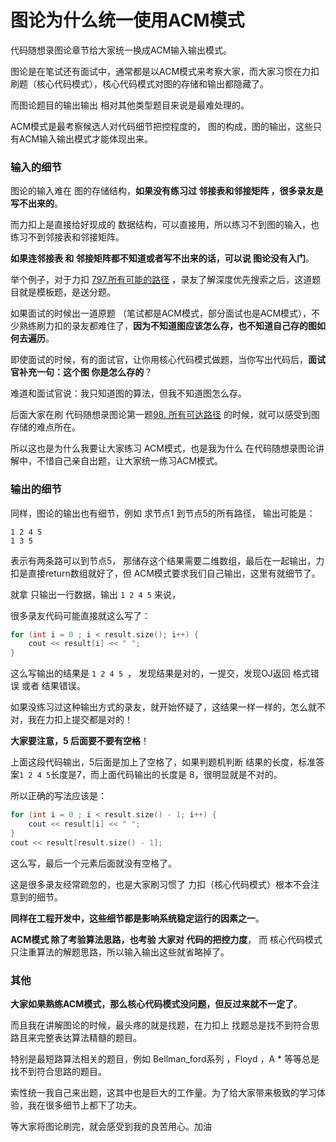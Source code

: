 


# 图论为什么统一使用ACM模式

代码随想录图论章节给大家统一换成ACM输入输出模式。

图论是在笔试还有面试中，通常都是以ACM模式来考察大家，而大家习惯在力扣刷题（核心代码模式），核心代码模式对图的存储和输出都隐藏了。

而图论题目的输出输出 相对其他类型题目来说是最难处理的。

ACM模式是最考察候选人对代码细节把控程度的， 图的构成，图的输出，这些只有ACM输入输出模式才能体现出来。 

### 输入的细节

图论的输入难在 图的存储结构，**如果没有练习过 邻接表和邻接矩阵 ，很多录友是写不出来的**。

而力扣上是直接给好现成的 数据结构，可以直接用，所以练习不到图的输入，也练习不到邻接表和邻接矩阵。

**如果连邻接表 和 邻接矩阵都不知道或者写不出来的话，可以说 图论没有入门**。 

举个例子，对于力扣 [797.所有可能的路径](https://leetcode.cn/problems/all-paths-from-source-to-target/description/) ，录友了解深度优先搜索之后，这道题目就是模板题，是送分题。 

如果面试的时候出一道原题 （笔试都是ACM模式，部分面试也是ACM模式），不少熟练刷力扣的录友都难住了，**因为不知道图应该怎么存，也不知道自己存的图如何去遍历**。

即使面试的时候，有的面试官，让你用核心代码模式做题，当你写出代码后，**面试官补充一句：这个图 你是怎么存的**？ 

难道和面试官说：我只知道图的算法，但我不知道图怎么存。

后面大家在刷 代码随想录图论第一题[98. 所有可达路径](./0098.所有可达路径.md) 的时候，就可以感受到图存储的难点所在。

所以这也是为什么我要让大家练习 ACM模式，也是我为什么 在代码随想录图论讲解中，不惜自己亲自出题，让大家统一练习ACM模式。

### 输出的细节

同样，图论的输出也有细节，例如 求节点1 到节点5的所有路径， 输出可能是：

```
1 2 4 5
1 3 5
```

表示有两条路可以到节点5， 那储存这个结果需要二维数组，最后在一起输出，力扣是直接return数组就好了，但 ACM模式要求我们自己输出，这里有就细节了。

就拿 只输出一行数据，输出 `1 2 4 5` 来说，

很多录友代码可能直接就这么写了：

```CPP
for (int i = 0 ; i < result.size(); i++) {
    cout << result[i] << " ";
}
```

这么写输出的结果是 `1 2 4 5 `， 发现结果是对的，一提交，发现OJ返回 格式错误 或者 结果错误。

如果没练习过这种输出方式的录友，就开始怀疑了，这结果一样一样的，怎么就不对，我在力扣上提交都是对的！

**大家要注意，5 后面要不要有空格**！

上面这段代码输出，5后面是加上了空格了，如果判题机判断 结果的长度，标准答案`1 2 4 5`长度是7，而上面代码输出的长度是 8，很明显就是不对的。

所以正确的写法应该是：

```CPP
for (int i = 0 ; i < result.size() - 1; i++) {
    cout << result[i] << " ";
}
cout << result[result.size() - 1];
```

这么写，最后一个元素后面就没有空格了。

这是很多录友经常疏忽的，也是大家刷习惯了 力扣（核心代码模式）根本不会注意到的细节。

**同样在工程开发中，这些细节都是影响系统稳定运行的因素之一**。

**ACM模式 除了考验算法思路，也考验 大家对 代码的把控力度**， 而 核心代码模式 只注重算法的解题思路，所以输入输出这些就省略掉了。


### 其他 

**大家如果熟练ACM模式，那么核心代码模式没问题，但反过来就不一定了**。

而且我在讲解图论的时候，最头疼的就是找题，在力扣上 找题总是找不到符合思路且来完整表达算法精髓的题目。

特别是最短路算法相关的题目，例如 Bellman_ford系列 ，Floyd ，A * 等等总是找不到符合思路的题目。

索性统一我自己来出题，这其中也是巨大的工作量。为了给大家带来极致的学习体验，我在很多细节上都下了功夫。

等大家将图论刷完，就会感受到我的良苦用心。加油


